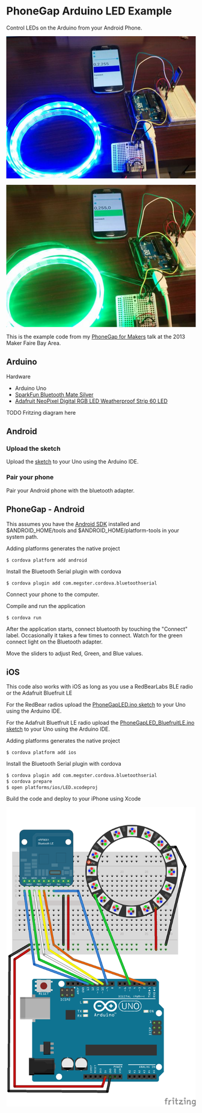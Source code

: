 # PhoneGap Arduino LED Example

Control LEDs on the Arduino from your Android Phone.

![Blue Lights](blue.jpg "Blue")

![Green Lights](green.jpg "Green")

This is the example code from my [PhoneGap for Makers](http://don.github.io/slides/2013-05-19-phonegap-for-makers/#/) talk at the 2013 Maker Faire Bay Area.

## Arduino

Hardware
 * Arduino Uno
 * [SparkFun Bluetooth Mate Silver](https://www.sparkfun.com/products/10393)
 * [Adafruit NeoPixel Digital RGB LED Weatherproof Strip 60 LED](http://www.adafruit.com/products/1138)

TODO Fritzing diagram here

## Android

### Upload the sketch

Upload the [sketch](https://github.com/don/BluetoothSerial/blob/master/examples/LED/Arduino/PhoneGapLED/PhoneGapLED.ino) to your Uno using the Arduino IDE.

### Pair your phone

Pair your Android phone with the bluetooth adapter.

## PhoneGap - Android

This assumes you have the [Android SDK](http://developer.android.com/sdk/index.html) installed and $ANDROID_HOME/tools and $ANDROID_HOME/platform-tools in your system path.

Adding platforms generates the native project

    $ cordova platform add android
    
Install the Bluetooth Serial plugin with cordova

    $ cordova plugin add com.megster.cordova.bluetoothserial

Connect your phone to the computer.

Compile and run the application

    $ cordova run
    
After the application starts, connect bluetooth by touching the "Connect" label. Occasionally it takes a few times to connect. Watch for the green connect light on the Bluetooth adapter. 

Move the sliders to adjust Red, Green, and Blue values.

## iOS

This code also works with iOS as long as you use a RedBearLabs BLE radio or the Adafruit Bluefruit LE

For the RedBear radios upload the [PhoneGapLED.ino sketch](https://github.com/don/BluetoothSerial/blob/master/examples/LED/Arduino/PhoneGapLED/PhoneGapLED.ino) to your Uno using the Arduino IDE.

For the Adafruit Bluetfruit LE radio upload the [PhoneGapLED_BluefruitLE.ino sketch](https://github.com/don/BluetoothSerial/blob/master/examples/LED/Arduino/PhoneGapLED_BluefruitLE/PhoneGapLED_BluefruitLE.ino) to your Uno using the Arduino IDE.

Adding platforms generates the native project

    $ cordova platform add ios
    
Install the Bluetooth Serial plugin with cordova

    $ cordova plugin add com.megster.cordova.bluetoothserial
    $ cordova prepare
    $ open platforms/ios/LED.xcodeproj
    
Build the code and deploy to your iPhone using Xcode

![BluefruitLE](BluefruitLE.png "BluefruitLE")

    

